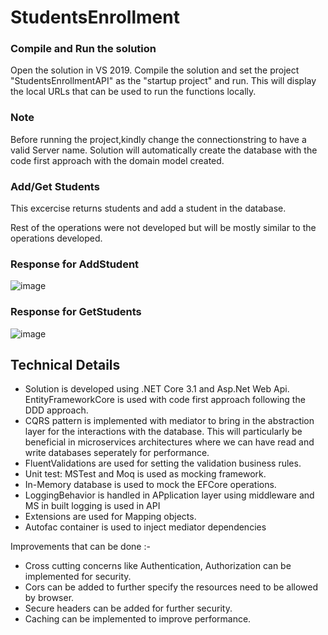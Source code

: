 # StudentsEnrollment

### Compile and Run the solution
Open the solution in VS 2019. Compile the solution  and set the project "StudentsEnrollmentAPI" as the "startup project" and run. This will display the local URLs that can be used to run the functions locally.

### Note
Before running the project,kindly change the connectionstring to have a valid Server name. Solution will automatically create the database with the code first approach with the domain model created.

### Add/Get Students 
This excercise returns students and add a student in the database.

Rest of the operations were not developed but will be mostly similar to the operations developed.

### Response for AddStudent
![image](https://user-images.githubusercontent.com/28916581/118520381-60eef480-b77d-11eb-9933-f06e7d294309.png)

### Response for GetStudents
![image](https://user-images.githubusercontent.com/28916581/118520770-b0352500-b77d-11eb-899c-8b01c886686b.png)

## Technical Details
- Solution is developed using .NET Core 3.1 and Asp.Net Web Api. EntityFrameworkCore is used with code first approach following the DDD approach.
- CQRS pattern is implemented with mediator to bring in the abstraction layer for the interactions with the database. This will particularly be beneficial in   microservices architectures where we can have read and write databases seperately for performance.
- FluentValidations are used for setting the validation business rules.
- Unit test: MSTest and Moq is used as mocking framework.
- In-Memory database is used to mock the EFCore operations.
- LoggingBehavior is handled in APplication layer using middleware and MS in built logging is used in API
- Extensions are used for Mapping objects.
- Autofac container is used to inject mediator dependencies

Improvements that can be done :-
- Cross cutting concerns like Authentication, Authorization can be implemented for security.
- Cors can be added to further specify the resources need to be allowed by browser.
- Secure headers can be added for further security.
- Caching can be implemented to improve performance.

  
